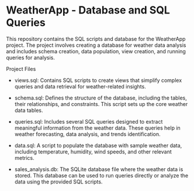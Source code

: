 # WeatherApp - Database and SQL Queries

This repository contains the SQL scripts and database for the WeatherApp project. The project involves creating a database for weather data analysis and includes schema creation, data population, view creation, and running queries for analysis.

Project Files

- views.sql: Contains SQL scripts to create views that simplify complex queries and data retrieval for weather-related insights.

- schema.sql: Defines the structure of the database, including the tables, their relationships, and constraints. This script sets up the core weather data tables.

- queries.sql: Includes several SQL queries designed to extract meaningful information from the weather data. These queries help in weather forecasting, data analysis, and trends identification.

- data.sql: A script to populate the database with sample weather data, including temperature, humidity, wind speeds, and other relevant metrics.

- sales_analysis.db: The SQLite database file where the weather data is stored. This database can be used to run queries directly or analyze the data using the provided SQL scripts.
